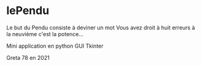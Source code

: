 # lePendu

Le but du Pendu consiste à deviner un mot
Vous avez droit à huit erreurs
à la neuvième c'est la potence...


Mini application en python
GUI Tkinter


Greta 78 en 2021

